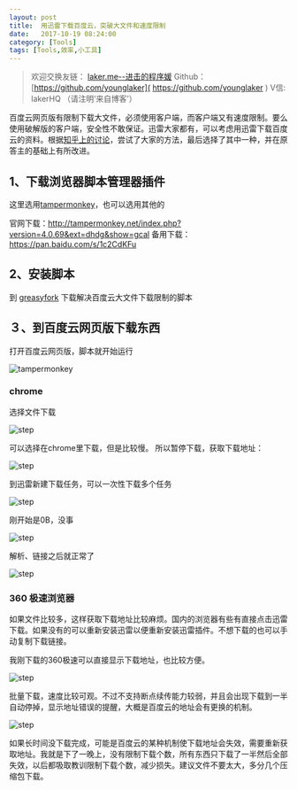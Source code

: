 ```yaml
---
layout: post
title:  用迅雷下载百度云，突破大文件和速度限制
date:   2017-10-19 08:24:00
category: [Tools]
tags: [Tools,效率,小工具]
---
```


<!-- ![用迅雷下载百度云][1] -->

<!--more-->

> 欢迎交换友链： [laker.me--进击的程序媛]( http://laker.me/blog )
> Github：[https://github.com/younglaker]( https://github.com/younglaker )
> V信: lakerHQ （请注明‘来自博客’）

百度云网页版有限制下载大文件，必须使用客户端，而客户端又有速度限制。要么使用破解版的客户端，安全性不敢保证。迅雷大家都有，可以考虑用迅雷下载百度云的资料。根据[知乎上的讨论][2]，尝试了大家的方法，最后选择了其中一种，并在原答主的基础上有所改进。

## 1、下载浏览器脚本管理器插件
这里选用[tampermonkey][3]，也可以选用其他的

官网下载：http://tampermonkey.net/index.php?version=4.0.69&ext=dhdg&show=gcal
备用下载：https://pan.baidu.com/s/1c2CdKFu

## 2、安装脚本

到 [greasyfork][4] 下载解决百度云大文件下载限制的脚本

## ３、到百度云网页版下载东西

打开百度云网页版，脚本就开始运行

![tampermonkey][5]

### chrome

选择文件下载

![step][6]

可以选择在chrome里下载，但是比较慢。
所以暂停下载，获取下载地址：

![step][7]

到迅雷新建下载任务，可以一次性下载多个任务

![step][8]

刚开始是0B，没事

![step][9]

解析、链接之后就正常了

![step][10]

### 360 极速浏览器

如果文件比较多，这样获取下载地址比较麻烦。国内的浏览器有些有直接点击迅雷下载。如果没有的可以重新安装迅雷以便重新安装迅雷插件。不想下载的也可以手动复制下载链接。

我刚下载的360极速可以直接显示下载地址，也比较方便。

![step][11]

批量下载，速度比较可观。不过不支持断点续传能力较弱，并且会出现下载到一半自动停掉，显示地址错误的提醒，大概是百度云的地址会有更换的机制。

![step][12]

如果长时间没下载完成，可能是百度云的某种机制使下载地址会失效，需要重新获取地址。我就是下了一晚上，没有限制下载个数，所有东西只下载了一半然后全部失效，以后都吸取教训限制下载个数，减少损失。建议文件不要太大，多分几个压缩包下载。


  [1]: http://77g54f.com1.z0.glb.clouddn.com/bgt-20171019.png?imageView2/1/q/100|watermark/1/image/aHR0cDovLzc3ZzU0Zi5jb20xLnowLmdsYi5jbG91ZGRuLmNvbS9sYWtlcjEucG5n/dissolve/100/gravity/South/dy/10
  [2]: https://www.zhihu.com/question/22085759
  [3]: http://tampermonkey.net/index.php?version=4.0.69&ext=dhdg&show=gcal
  [4]: https://greasyfork.org/zh-CN/scripts/17800-%E8%A7%A3%E5%86%B3%E7%99%BE%E5%BA%A6%E4%BA%91%E5%A4%A7%E6%96%87%E4%BB%B6%E4%B8%8B%E8%BD%BD%E9%99%90%E5%88%B6
  [5]: http://77g54f.com1.z0.glb.clouddn.com/QQ20170604164848.png?imageView2/1/q/100|watermark/1/image/aHR0cDovLzc3ZzU0Zi5jb20xLnowLmdsYi5jbG91ZGRuLmNvbS9sYWtlcjEucG5n/dissolve/100/gravity/South/dy/10
  [6]: http://77g54f.com1.z0.glb.clouddn.com/QQ20170604165104.png?imageView2/1/q/100|watermark/1/image/aHR0cDovLzc3ZzU0Zi5jb20xLnowLmdsYi5jbG91ZGRuLmNvbS9sYWtlcjEucG5n/dissolve/100/gravity/South/dy/10
  [7]: http://77g54f.com1.z0.glb.clouddn.com/QQ20170604165126.png?imageView2/1/q/100|watermark/1/image/aHR0cDovLzc3ZzU0Zi5jb20xLnowLmdsYi5jbG91ZGRuLmNvbS9sYWtlcjEucG5n/dissolve/100/gravity/South/dy/10
  [8]: http://77g54f.com1.z0.glb.clouddn.com/QQ20170604165231.png?imageView2/1/q/100|watermark/1/image/aHR0cDovLzc3ZzU0Zi5jb20xLnowLmdsYi5jbG91ZGRuLmNvbS9sYWtlcjEucG5n/dissolve/100/gravity/South/dy/10
  [9]: http://77g54f.com1.z0.glb.clouddn.com/QQ20170604165252.png?imageView2/1/q/100|watermark/1/image/aHR0cDovLzc3ZzU0Zi5jb20xLnowLmdsYi5jbG91ZGRuLmNvbS9sYWtlcjEucG5n/dissolve/100/gravity/South/dy/10
  [10]: http://77g54f.com1.z0.glb.clouddn.com/QQ20170604165326.png?imageView2/1/q/100|watermark/1/image/aHR0cDovLzc3ZzU0Zi5jb20xLnowLmdsYi5jbG91ZGRuLmNvbS9sYWtlcjEucG5n/dissolve/100/gravity/South/dy/10
  [11]: http://77g54f.com1.z0.glb.clouddn.com/QQ20170604165648.png?imageView2/1/q/100|watermark/1/image/aHR0cDovLzc3ZzU0Zi5jb20xLnowLmdsYi5jbG91ZGRuLmNvbS9sYWtlcjEucG5n/dissolve/100/gravity/South/dy/10
  [12]: http://77g54f.com1.z0.glb.clouddn.com/QQ20170604181619.png?imageView2/1/q/100|watermark/1/image/aHR0cDovLzc3ZzU0Zi5jb20xLnowLmdsYi5jbG91ZGRuLmNvbS9sYWtlcjEucG5n/dissolve/100/gravity/South/dy/10


